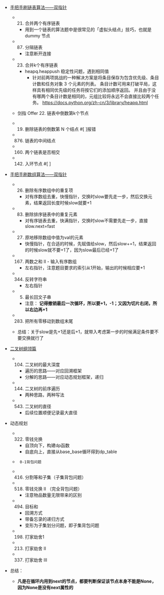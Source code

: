 
- [手把手刷链表算法——双指针](https://labuladong.github.io/algo/di-yi-zhan-da78c/shou-ba-sh-8f30d/shuang-zhi-0f7cc/)
    - 21. 合并两个有序链表
        - 用到一个链表的算法题中是很常见的「虚拟头结点」技巧，也就是 dummy 节点
    - 87. 分隔链表
        - 注意断开连接
    - 23. 合并k个有序链表
        - heapq.heappush 稳定性问题，遇到相同值
            - 针对前两项挑战的一种解决方案是将条目保存为包含优先级、条目计数和任务对象 3 个元素的列表。 条目计数可用来打破平局，这样具有相同优先级的任务将按它们的添加顺序返回。 并且由于没有哪两个条目计数是相同的，元组比较将永远不会直接比较两个任务。  https://docs.python.org/zh-cn/3/library/heapq.html

    - 剑指 Offer 22. 链表中倒数第k个节点
    - 19. 删除链表的倒数第 N 个结点 #[ ]报错
    - 876. 链表的中间结点
    - 160. 两个链表是否相交
    - 142. 入环节点 #[ ]


- [手把手刷数组算法——双指针](https://labuladong.github.io/algo/di-yi-zhan-da78c/shou-ba-sh-48c1d/shuang-zhi-fa4bd/)
    - 26. 删除有序数组中的重复项
        - 对有序数组去重，快慢指针，交换时slow要先走一步，然后交换元素，结果返回长度时候slow就要+1
    - 83. 删除排序链表中的重复元素
        - 对有序链表去重，快满指针，交换时slow不需要先走一步，直接slow.next=fast
    - 27. 原地移除数组中值为val的元素
        - 快慢指针，在合适的时候，先赋值给slow，然后slow+=1，结果返回的时候slow就不要+1了，因为slow最后已经+1了
    - 167. 两数之和 II - 输入有序数组
        - 左右指针，注意题目要求的索引从1开始，输出的时候相应要+1
    - 344. 反转字符串
        - 左右指针
    - 5. 最长回文子串
        - 注意： **记得撤销最后一次循环，所以要+1，-1；又因为切片右闭，所以右边再+1** 

    - 283. 把所有零移动到数组末尾   

    - 总结：关于slow是先+1还是后+1，就带入考虑第一步的时候满足条件要不要交换就行了



- [二叉树纲领篇](https://labuladong.github.io/algo/di-yi-zhan-da78c/shou-ba-sh-66994/dong-ge-da-334dd/)

    - 104. 二叉树的最大深度
        - 遍历的思路——对应回溯框架
        - 分解的思路——对应动态规划框架，递归
    - 144. 二叉树的前序遍历
        - 两种思路，两种写法
    - 543. 二叉树的直径
        - 后续位置顺便记录最大直径


- 动态规划
    - 322. 零钱兑换 
        - 自顶向下，构建dp函数
        - 自底向上，直接从base_base循环得到dp_table

    -      0-1背包问题
    - 416. 分割等和子集（子集背包问题）
    - 518. 零钱兑换 II （完全背包问题）
        - 注意物品数量无限带来的区别

    - 494. 目标和
        - 回溯方式
        - 带备忘录的递归方式
        - 变形为子集划分问题，即子集背包问题

    - 198. 打家劫舍1
    - 213. 打家劫舍 II
    - 337. 打家劫舍 III


- 总结：
    - **凡是在循环内用到next的节点，都要判断保证该节点本身不能是None，因为None是没有next属性的**